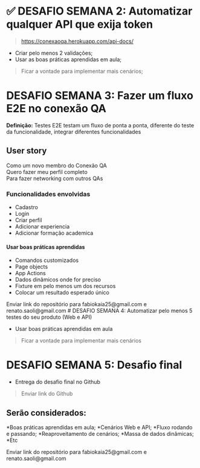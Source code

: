 # ✅ DESAFIO SEMANA 2: Automatizar qualquer API que exija token 
>https://conexaoqa.herokuapp.com/api-docs/

* Criar pelo menos 2 validações;
* Usar as boas práticas aprendidas em aula;

>Ficar a vontade para implementar mais cenários;

# DESAFIO SEMANA 3: Fazer um fluxo E2E no conexão QA
**Definição:** Testes E2E testam um fluxo de ponta a ponta, diferente do teste da funcionalidade, integrar diferentes funcionalidades

## User story
Como um novo membro do Conexão QA<br/>
Quero fazer meu perfil completo<br/>
Para fazer networking com outros QAs

### Funcionalidades envolvidas
* Cadastro
* Login
* Criar perfil
* Adicionar experiencia
* Adicionar formação academica

#### Usar boas práticas aprendidas
* Comandos customizados 
* Page objects 
* App Actions
* Dados dinâmicos onde for preciso 
* Fixture em pelo menos um dos recursos
* Colocar um resultado esperado único

<p> Enviar link do repositório para fabiokaia25@gmail.com e renato.saoli@gmail.com
# DESAFIO SEMANA 4: Automatizar pelo menos 5 testes do seu produto (Web e API)

* Usar boas práticas aprendidas em aula
>Ficar a vontade para implementar mais cenários

# DESAFIO SEMANA 5: Desafio final

* Entrega do desafio final no Github
>Enviar link do Github

## Serão considerados:
*Boas práticas aprendidas em aula;
*Cenários Web e API;
*Fluxo rodando e passando;
*Reaproveitamento de cenários;
*Massa de dados dinâmicas;
*Etc

<p> Enviar link do repositório para fabiokaia25@gmail.com e renato.saoli@gmail.com